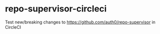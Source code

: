# repo-supervisor-circleci

Test new/breaking changes to https://github.com/auth0/repo-supervisor in CircleCI
